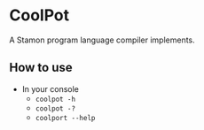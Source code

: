 # CoolPot

A Stamon program language compiler implements.

## How to use

* In your console
  * `coolpot -h` 
  * `coolpot -?` 
  * `coolport --help`